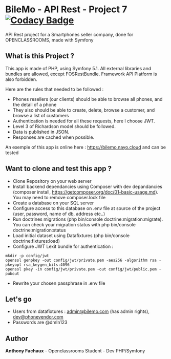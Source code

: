 # BileMo - API Rest - Project 7 [![Codacy Badge](https://app.codacy.com/project/badge/Grade/ee36a1908151458fb8d49469834ab47c)](https://www.codacy.com/gh/nayodahl/bilemo/dashboard?utm_source=github.com&amp;utm_medium=referral&amp;utm_content=nayodahl/bilemo&amp;utm_campaign=Badge_Grade)

API Rest project for a Smartphones seller company, done for OPENCLASSROOMS, made with Symfony

## What is this Project ?

This app is made of PHP, using Symfony 5.1.
All external libraries and bundles are allowed, except FOSRestBundle. Framework API Platform is also forbidden.

Here are the rules that needed to be followed : 

* Phones resellers (our clients) should be able to browse all phones, and the detail of a phone
* They also should be able to create, delete, browse a customer, and browse a list of customers
* Authentication is needed for all these requests, here I choose JWT.
* Level 3 of Richardson model should be followed.
* Data is published in JSON.
* Responses are cached when possible.

An exemple of this app is online here : https://bilemo.nayo.cloud and can be tested

## Want to clone and test this app ?

- Clone Repository on your web server
- Install backend dependancies using Composer with dev depandancies (composer install, https://getcomposer.org/doc/01-basic-usage.md). You may need to remove composer.lock file
- Create a database on your SQL server
- Configure access to this database on .env file at source of the project (user, password, name of db, address etc..)
- Run doctrines migrations (php bin/console doctrine:migration:migrate). You can check your migration status with php bin/console doctrine:migration:status
- Load initial dataset using Datafixtures (php bin/console doctrine:fixtures:load)
- Configure JWT Lexit bundle for authentication : 
``` 
mkdir -p config/jwt
openssl genpkey -out config/jwt/private.pem -aes256 -algorithm rsa -pkeyopt rsa_keygen_bits:4096
openssl pkey -in config/jwt/private.pem -out config/jwt/public.pem -pubout
```
- Rewrite your chosen passphrase in .env file

## Let's go

- Users from datafixtures : admin@bilemo.com (has admin rights), dev@phonevendor.com
- Passwords are @dmIn123

## Author

**Anthony Fachaux** - Openclassrooms Student - Dev PHP/Symfony